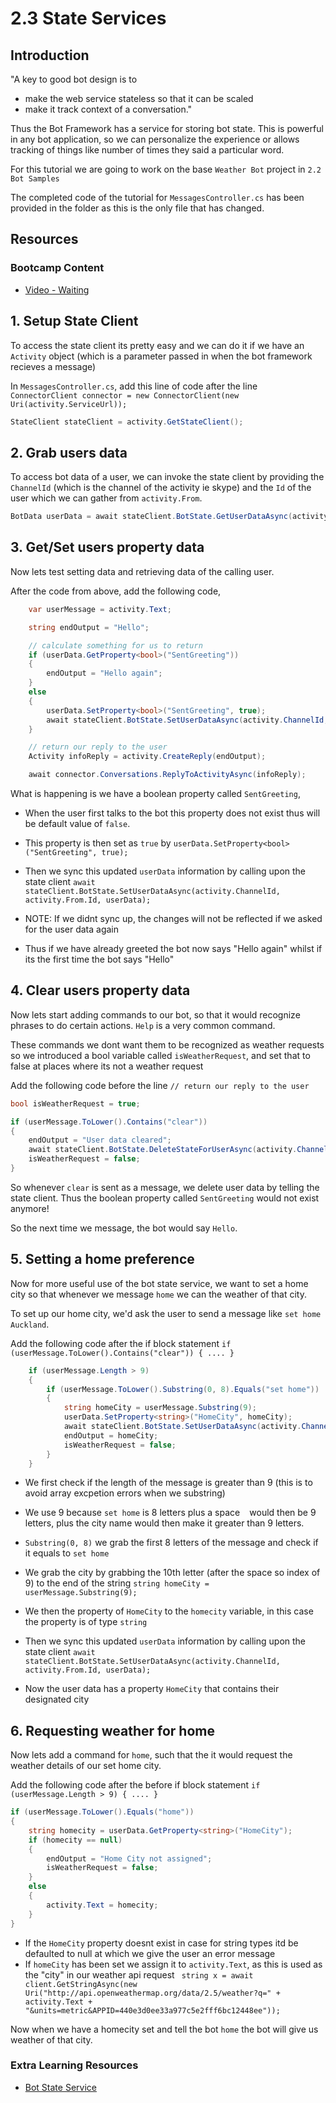 # 2.3 State Services

## Introduction

"A key to good bot design is to
* make the web service stateless so that it can be scaled
* make it track context of a conversation."

Thus the Bot Framework has a service for storing bot state. This is powerful in any bot application, so we can personalize the experience or allows tracking of things like number of times they said a particular word.

For this tutorial we are going to work on the base `Weather Bot` project in `2.2 Bot Samples`

The completed code of the tutorial for `MessagesController.cs` has been provided in the folder as this is the only file that has changed.

## Resources
### Bootcamp Content
* [Video - Waiting](http://link.com)

## 1. Setup State Client

To access the state client its pretty easy and we can do it if we have an `Activity` object (which is a parameter passed in when the bot framework recieves a message)

In `MessagesController.cs`, add this line of code after the line `ConnectorClient connector = new ConnectorClient(new Uri(activity.ServiceUrl));`

```C#
StateClient stateClient = activity.GetStateClient();
```
## 2. Grab users data
To access bot data of a user, we can invoke the state client by providing the `ChannelId` (which is the channel of the activity ie skype) and the `Id` of the user which we can gather from `activity.From`.

```C#
BotData userData = await stateClient.BotState.GetUserDataAsync(activity.ChannelId, activity.From.Id);
```

## 3. Get/Set users property data
Now lets test setting data and retrieving data of the calling user.

After the code from above, add the following code,
```C#
    var userMessage = activity.Text;

    string endOutput = "Hello";

    // calculate something for us to return
    if (userData.GetProperty<bool>("SentGreeting"))
    {
        endOutput = "Hello again";
    }
    else
    {
        userData.SetProperty<bool>("SentGreeting", true);
        await stateClient.BotState.SetUserDataAsync(activity.ChannelId, activity.From.Id, userData);
    }

    // return our reply to the user
    Activity infoReply = activity.CreateReply(endOutput);

    await connector.Conversations.ReplyToActivityAsync(infoReply);
```

What is happening is we have a boolean property called `SentGreeting`, 
* When the user first talks to the bot this property does not exist thus will be default value of `false`.
* This property is then set as `true` by `userData.SetProperty<bool>("SentGreeting", true);`
* Then we sync this updated `userData` information by calling upon the state client `await stateClient.BotState.SetUserDataAsync(activity.ChannelId, activity.From.Id, userData);`
* NOTE: If we didnt sync up, the changes will not be reflected if we asked for the user data again

* Thus if we have already greeted the bot now says "Hello again" whilst if its the first time the bot says "Hello"

## 4. Clear users property data
Now lets start adding commands to our bot, so that it would recognize phrases to do certain actions. `Help` is a very common command.

These commands we dont want them to be recognized as weather requests so we introduced a bool variable called `isWeatherRequest`, and set that to false at places where its not a weather request

Add the following code before the line  `// return our reply to the user`
```C#
bool isWeatherRequest = true;

if (userMessage.ToLower().Contains("clear"))
{
    endOutput = "User data cleared";
    await stateClient.BotState.DeleteStateForUserAsync(activity.ChannelId, activity.From.Id);
    isWeatherRequest = false;
}
```

So whenever `clear` is sent as a message, we delete user data by telling the state client. Thus the boolean property called `SentGreeting` would not exist anymore!

So the next time we message, the bot would say `Hello`.

## 5. Setting a home preference
Now for more useful use of the bot state service, we want to set a home city so that whenever we message `home` we can the weather of that city.

To set up our home city, we'd ask the user to send a message like `set home Auckland`.

Add the following code after the if block statement `if (userMessage.ToLower().Contains("clear")) { .... }`
```C#
    if (userMessage.Length > 9)
    {
        if (userMessage.ToLower().Substring(0, 8).Equals("set home"))
        {
            string homeCity = userMessage.Substring(9);
            userData.SetProperty<string>("HomeCity", homeCity);
            await stateClient.BotState.SetUserDataAsync(activity.ChannelId, activity.From.Id, userData);
            endOutput = homeCity;
            isWeatherRequest = false;
        }
    }
```

* We first check if the length of the message is greater than 9 (this is to avoid array excpetion errors when we substring)
* We use 9 because `set home` is 8 letters plus a space ` ` would then be 9 letters, plus the city name would then make it greater than 9 letters.
* `Substring(0, 8)` we grab the first 8 letters of the message and check if it equals to `set home`
* We grab the city by grabbing the 10th letter (after the space so index of 9) to the end of the string `string homeCity = userMessage.Substring(9);`
* We then the property of `HomeCity` to the `homecity` variable, in this case the property is of type `string`
* Then we sync this updated `userData` information by calling upon the state client `await stateClient.BotState.SetUserDataAsync(activity.ChannelId, activity.From.Id, userData);`

* Now the user data has a property `HomeCity` that contains their designated city

## 6. Requesting weather for home
Now lets add a command for `home`, such that the it would request the weather details of our set home city.

Add the following code after the before if block statement `if (userMessage.Length > 9) { .... }`
```C#
if (userMessage.ToLower().Equals("home"))
{
    string homecity = userData.GetProperty<string>("HomeCity");
    if (homecity == null)
    {
        endOutput = "Home City not assigned";
        isWeatherRequest = false;
    }
    else
    {
        activity.Text = homecity;
    }
}
```

* If the `HomeCity` property doesnt exist in case for string types itd be defaulted to null at which we give the user an error message
* If `homeCity` has been set we assign it to `activity.Text`, as this is used as the "city" in our weather api request ` string x = await client.GetStringAsync(new Uri("http://api.openweathermap.org/data/2.5/weather?q=" + activity.Text + "&units=metric&APPID=440e3d0ee33a977c5e2fff6bc12448ee"));`

Now when we have a homecity set and tell the bot `home` the bot will give us weather of that city.

### Extra Learning Resources
* [Bot State Service](https://docs.botframework.com/en-us/csharp/builder/sdkreference/stateapi.html)

